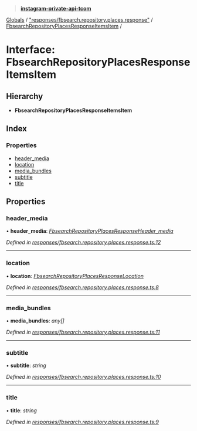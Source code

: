 > **[instagram-private-api-tcom](../README.md)**

[Globals](../README.md) / ["responses/fbsearch.repository.places.response"](../modules/_responses_fbsearch_repository_places_response_.md) / [FbsearchRepositoryPlacesResponseItemsItem](_responses_fbsearch_repository_places_response_.fbsearchrepositoryplacesresponseitemsitem.md) /

# Interface: FbsearchRepositoryPlacesResponseItemsItem

## Hierarchy

* **FbsearchRepositoryPlacesResponseItemsItem**

## Index

### Properties

* [header_media](_responses_fbsearch_repository_places_response_.fbsearchrepositoryplacesresponseitemsitem.md#header_media)
* [location](_responses_fbsearch_repository_places_response_.fbsearchrepositoryplacesresponseitemsitem.md#location)
* [media_bundles](_responses_fbsearch_repository_places_response_.fbsearchrepositoryplacesresponseitemsitem.md#media_bundles)
* [subtitle](_responses_fbsearch_repository_places_response_.fbsearchrepositoryplacesresponseitemsitem.md#subtitle)
* [title](_responses_fbsearch_repository_places_response_.fbsearchrepositoryplacesresponseitemsitem.md#title)

## Properties

###  header_media

• **header_media**: *[FbsearchRepositoryPlacesResponseHeader_media](_responses_fbsearch_repository_places_response_.fbsearchrepositoryplacesresponseheader_media.md)*

*Defined in [responses/fbsearch.repository.places.response.ts:12](https://github.com/cuonglnhust/instagram-private-api-tcom/blob/3e16058/src/responses/fbsearch.repository.places.response.ts#L12)*

___

###  location

• **location**: *[FbsearchRepositoryPlacesResponseLocation](_responses_fbsearch_repository_places_response_.fbsearchrepositoryplacesresponselocation.md)*

*Defined in [responses/fbsearch.repository.places.response.ts:8](https://github.com/cuonglnhust/instagram-private-api-tcom/blob/3e16058/src/responses/fbsearch.repository.places.response.ts#L8)*

___

###  media_bundles

• **media_bundles**: *any[]*

*Defined in [responses/fbsearch.repository.places.response.ts:11](https://github.com/cuonglnhust/instagram-private-api-tcom/blob/3e16058/src/responses/fbsearch.repository.places.response.ts#L11)*

___

###  subtitle

• **subtitle**: *string*

*Defined in [responses/fbsearch.repository.places.response.ts:10](https://github.com/cuonglnhust/instagram-private-api-tcom/blob/3e16058/src/responses/fbsearch.repository.places.response.ts#L10)*

___

###  title

• **title**: *string*

*Defined in [responses/fbsearch.repository.places.response.ts:9](https://github.com/cuonglnhust/instagram-private-api-tcom/blob/3e16058/src/responses/fbsearch.repository.places.response.ts#L9)*
